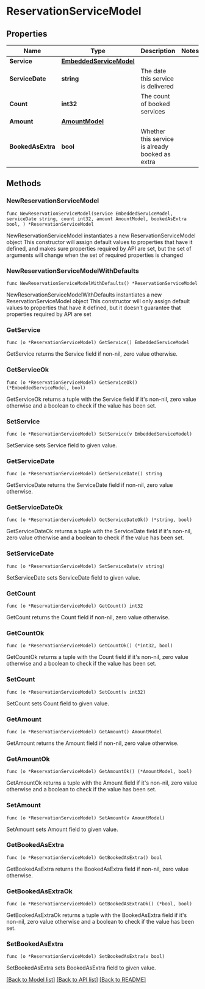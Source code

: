 # ReservationServiceModel

## Properties

Name | Type | Description | Notes
------------ | ------------- | ------------- | -------------
**Service** | [**EmbeddedServiceModel**](EmbeddedServiceModel.md) |  | 
**ServiceDate** | **string** | The date this service is delivered | 
**Count** | **int32** | The count of booked services | 
**Amount** | [**AmountModel**](AmountModel.md) |  | 
**BookedAsExtra** | **bool** | Whether this service is already booked as extra | 

## Methods

### NewReservationServiceModel

`func NewReservationServiceModel(service EmbeddedServiceModel, serviceDate string, count int32, amount AmountModel, bookedAsExtra bool, ) *ReservationServiceModel`

NewReservationServiceModel instantiates a new ReservationServiceModel object
This constructor will assign default values to properties that have it defined,
and makes sure properties required by API are set, but the set of arguments
will change when the set of required properties is changed

### NewReservationServiceModelWithDefaults

`func NewReservationServiceModelWithDefaults() *ReservationServiceModel`

NewReservationServiceModelWithDefaults instantiates a new ReservationServiceModel object
This constructor will only assign default values to properties that have it defined,
but it doesn't guarantee that properties required by API are set

### GetService

`func (o *ReservationServiceModel) GetService() EmbeddedServiceModel`

GetService returns the Service field if non-nil, zero value otherwise.

### GetServiceOk

`func (o *ReservationServiceModel) GetServiceOk() (*EmbeddedServiceModel, bool)`

GetServiceOk returns a tuple with the Service field if it's non-nil, zero value otherwise
and a boolean to check if the value has been set.

### SetService

`func (o *ReservationServiceModel) SetService(v EmbeddedServiceModel)`

SetService sets Service field to given value.


### GetServiceDate

`func (o *ReservationServiceModel) GetServiceDate() string`

GetServiceDate returns the ServiceDate field if non-nil, zero value otherwise.

### GetServiceDateOk

`func (o *ReservationServiceModel) GetServiceDateOk() (*string, bool)`

GetServiceDateOk returns a tuple with the ServiceDate field if it's non-nil, zero value otherwise
and a boolean to check if the value has been set.

### SetServiceDate

`func (o *ReservationServiceModel) SetServiceDate(v string)`

SetServiceDate sets ServiceDate field to given value.


### GetCount

`func (o *ReservationServiceModel) GetCount() int32`

GetCount returns the Count field if non-nil, zero value otherwise.

### GetCountOk

`func (o *ReservationServiceModel) GetCountOk() (*int32, bool)`

GetCountOk returns a tuple with the Count field if it's non-nil, zero value otherwise
and a boolean to check if the value has been set.

### SetCount

`func (o *ReservationServiceModel) SetCount(v int32)`

SetCount sets Count field to given value.


### GetAmount

`func (o *ReservationServiceModel) GetAmount() AmountModel`

GetAmount returns the Amount field if non-nil, zero value otherwise.

### GetAmountOk

`func (o *ReservationServiceModel) GetAmountOk() (*AmountModel, bool)`

GetAmountOk returns a tuple with the Amount field if it's non-nil, zero value otherwise
and a boolean to check if the value has been set.

### SetAmount

`func (o *ReservationServiceModel) SetAmount(v AmountModel)`

SetAmount sets Amount field to given value.


### GetBookedAsExtra

`func (o *ReservationServiceModel) GetBookedAsExtra() bool`

GetBookedAsExtra returns the BookedAsExtra field if non-nil, zero value otherwise.

### GetBookedAsExtraOk

`func (o *ReservationServiceModel) GetBookedAsExtraOk() (*bool, bool)`

GetBookedAsExtraOk returns a tuple with the BookedAsExtra field if it's non-nil, zero value otherwise
and a boolean to check if the value has been set.

### SetBookedAsExtra

`func (o *ReservationServiceModel) SetBookedAsExtra(v bool)`

SetBookedAsExtra sets BookedAsExtra field to given value.



[[Back to Model list]](../README.md#documentation-for-models) [[Back to API list]](../README.md#documentation-for-api-endpoints) [[Back to README]](../README.md)


